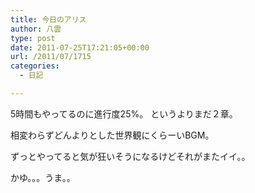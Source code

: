 ```yaml
---
title: 今日のアリス
author: 八雲
type: post
date: 2011-07-25T17:21:05+00:00
url: /2011/07/1715
categories:
  - 日記

---
```

5時間もやってるのに進行度25%。 というよりまだ２章。
  
相変わらずどんよりとした世界観にくらーいBGM。
  
ずっとやってると気が狂いそうになるけどそれがまたイイ。。

かゆ。。。うま。。